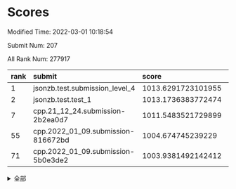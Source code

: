 # Scores

Modified Time: 2022-03-01 10:18:54

Submit Num: 207

All Rank Num: 277917

| rank |               submit               |       score        |       sigma        | pk_num |
| :--- | :--------------------------------- | :----------------- | :----------------- | :----- |
| 1    | jsonzb.test.submission_level_4     | 1013.6291723101955 | 0.8125705116604247 | 5369   |
| 2    | jsonzb.test.test_1                 | 1013.1736383772474 | 0.786644050748778  | 5368   |
| 7    | cpp.21_12_24.submission-2b2ea0d7   | 1011.5483521729899 | 0.7709486682056315 | 5370   |
| 55   | cpp.2022_01_09.submission-816672bd | 1004.674745239229  | 0.7023600559295365 | 5372   |
| 71   | cpp.2022_01_09.submission-5b0e3de2 | 1003.9381492142412 | 0.7036507204218813 | 5368   |


<details>
<summary>全部</summary>

| rank |                 submit                 |       score        |       sigma        | pk_num |
| :--- | :------------------------------------- | :----------------- | :----------------- | :----- |
| 1    | jsonzb.test.submission_level_4         | 1013.6291723101955 | 0.8125705116604247 | 5369   |
| 2    | jsonzb.test.test_1                     | 1013.1736383772474 | 0.786644050748778  | 5368   |
| 3    | gobigger.level_3.submission_level_3_29 | 1012.3492508758724 | 0.7629705846243622 | 5368   |
| 4    | gobigger.level_3.submission_level_3_25 | 1012.0913377420796 | 0.7704397820038057 | 5376   |
| 5    | gobigger.level_3.submission_level_3_43 | 1012.0018190583346 | 0.7848279887469576 | 5368   |
| 6    | gobigger.level_3.submission_level_3_2  | 1011.7058942528255 | 0.7767077683521956 | 5366   |
| 7    | cpp.21_12_24.submission-2b2ea0d7       | 1011.5483521729899 | 0.7709486682056315 | 5370   |
| 8    | gobigger.level_3.submission_level_3_34 | 1011.5252798252628 | 0.7549206489433093 | 5367   |
| 9    | gobigger.level_3.submission_level_3_15 | 1011.2511954810077 | 0.7710132939710151 | 5369   |
| 10   | gobigger.level_3.submission_level_3_27 | 1011.0600832608667 | 0.7663101547685204 | 5374   |
| 11   | gobigger.level_3.submission_level_3_24 | 1010.9271631025081 | 0.7767397542971776 | 5368   |
| 12   | gobigger.level_3.submission_level_3_13 | 1010.8506653431906 | 0.762773330773882  | 5368   |
| 13   | gobigger.level_3.submission_level_3_1  | 1010.8229657992194 | 0.7518222538754153 | 5373   |
| 14   | gobigger.level_3.submission_level_3_33 | 1010.7675181261619 | 0.7947012213697023 | 5375   |
| 15   | gobigger.level_3.submission_level_3_40 | 1010.7162988338184 | 0.7706418713740221 | 5372   |
| 16   | gobigger.level_3.submission_level_3_10 | 1010.6810781174099 | 0.7521966551345399 | 5372   |
| 17   | gobigger.level_3.submission_level_3_5  | 1010.6392482099061 | 0.7805744216524696 | 5364   |
| 18   | gobigger.level_3.submission_level_3_48 | 1010.6216051050484 | 0.7567540502325371 | 5368   |
| 19   | gobigger.level_3.submission_level_3_28 | 1010.5847953729387 | 0.7838425498655804 | 5364   |
| 20   | gobigger.level_3.submission_level_3_4  | 1010.5692793359156 | 0.7726165277726417 | 5370   |
| 21   | gobigger.level_3.submission_level_3_38 | 1010.4799316106328 | 0.7682635212031929 | 5371   |
| 22   | gobigger.level_3.submission_level_3_12 | 1010.3720770554737 | 0.7551237534563237 | 5365   |
| 23   | gobigger.level_3.submission_level_3_31 | 1010.3681891935386 | 0.7342098407523499 | 5367   |
| 24   | gobigger.level_3.submission_level_3_36 | 1010.3629770230441 | 0.7518322641402793 | 5367   |
| 25   | gobigger.level_3.submission_level_3_42 | 1010.3239610551752 | 0.7726261695740481 | 5372   |
| 26   | gobigger.level_3.submission_level_3_14 | 1010.2672558461848 | 0.7588342639696697 | 5375   |
| 27   | gobigger.level_3.submission_level_3_44 | 1010.1498214294694 | 0.7504379361418382 | 5374   |
| 28   | gobigger.level_3.submission_level_3_23 | 1010.1402747750996 | 0.7491428580893635 | 5372   |
| 29   | gobigger.level_3.submission_level_3_18 | 1010.0278130328085 | 0.7604726310711385 | 5368   |
| 30   | gobigger.level_3.submission_level_3_39 | 1010.0232373064262 | 0.7456887393183802 | 5374   |
| 31   | gobigger.level_3.submission_level_3_7  | 1009.9641899312795 | 0.7865111071075821 | 5372   |
| 32   | gobigger.level_3.submission_level_3_47 | 1009.9158077869306 | 0.752980118853196  | 5369   |
| 33   | gobigger.level_3.submission_level_3_37 | 1009.9145474396671 | 0.7492019973640484 | 5372   |
| 34   | gobigger.level_3.submission_level_3_20 | 1009.8480132414821 | 0.7562174716158696 | 5372   |
| 35   | gobigger.level_3.submission_level_3_16 | 1009.799400555846  | 0.7674651035914811 | 5374   |
| 36   | gobigger.level_3.submission_level_3_6  | 1009.6900213292697 | 0.7580049607508391 | 5366   |
| 37   | gobigger.level_3.submission_level_3_49 | 1009.6301650804493 | 0.7428879735059432 | 5368   |
| 38   | gobigger.level_3.submission_level_3_35 | 1009.522705864995  | 0.75307284014815   | 5372   |
| 39   | gobigger.level_3.submission_level_3_17 | 1009.5121909085891 | 0.7664195865568116 | 5372   |
| 40   | gobigger.level_3.submission_level_3_30 | 1009.4975855219361 | 0.7522721409781512 | 5366   |
| 41   | gobigger.level_3.submission_level_3_0  | 1009.44382285833   | 0.7635497084210832 | 5373   |
| 42   | gobigger.level_3.submission_level_3_22 | 1009.4162224669673 | 0.7699994173457675 | 5364   |
| 43   | gobigger.level_3.submission_level_3_19 | 1009.3896726122034 | 0.7470695085642184 | 5368   |
| 44   | gobigger.level_3.submission_level_3_26 | 1009.3384031010023 | 0.7485566226413576 | 5371   |
| 45   | gobigger.level_3.submission_level_3_32 | 1009.3013168904131 | 0.7403749446783943 | 5367   |
| 46   | gobigger.level_3.submission_level_3_11 | 1009.2100577793257 | 0.775266718711142  | 5368   |
| 47   | gobigger.level_3.submission_level_3_45 | 1009.2031591985397 | 0.7501036716960949 | 5368   |
| 48   | gobigger.level_3.submission_level_3_41 | 1009.0699172341607 | 0.7243845208274736 | 5371   |
| 49   | gobigger.level_3.submission_level_3_46 | 1008.8840579677636 | 0.7557860648128819 | 5371   |
| 50   | gobigger.level_3.submission_level_3_3  | 1008.6552805645648 | 0.7586009136871468 | 5373   |
| 51   | gobigger.level_3.submission_level_3_8  | 1008.6100840191099 | 0.7441030817063603 | 5373   |
| 52   | gobigger.level_3.submission_level_3_21 | 1008.2565304488819 | 0.7472982922915399 | 5367   |
| 53   | gobigger.level_3.submission_level_3_9  | 1008.0443007196683 | 0.7431567807070697 | 5371   |
| 54   | gobigger.level_1.submission_level_1_5  | 1004.8565163762661 | 0.7317843693761024 | 5371   |
| 55   | cpp.2022_01_09.submission-816672bd     | 1004.674745239229  | 0.7023600559295365 | 5372   |
| 56   | gobigger.level_1.submission_level_1_7  | 1004.6157729955655 | 0.7116960406108691 | 5370   |
| 57   | gobigger.level_1.submission_level_1_13 | 1004.5403221725595 | 0.7083010303131906 | 5366   |
| 58   | gobigger.level_1.submission_level_1_36 | 1004.5091354859113 | 0.7180126138936133 | 5373   |
| 59   | gobigger.level_1.submission_level_1_16 | 1004.4756087982437 | 0.7090718005837937 | 5376   |
| 60   | gobigger.level_1.submission_level_1_48 | 1004.4710115670899 | 0.7207805996184786 | 5373   |
| 61   | gobigger.level_1.submission_level_1_39 | 1004.360868495889  | 0.7268105214161118 | 5372   |
| 62   | gobigger.level_1.submission_level_1_49 | 1004.2996953804163 | 0.7337452295664054 | 5368   |
| 63   | gobigger.level_1.submission_level_1_43 | 1004.2980863070914 | 0.7308490274328451 | 5371   |
| 64   | gobigger.level_1.submission_level_1_33 | 1004.2786245256078 | 0.7268303687112635 | 5372   |
| 65   | gobigger.level_1.submission_level_1_8  | 1004.2393170579252 | 0.7098960196456324 | 5375   |
| 66   | gobigger.level_1.submission_level_1_9  | 1004.1133409661143 | 0.7136324845234003 | 5372   |
| 67   | gobigger.level_1.submission_level_1_17 | 1004.0341210526135 | 0.7194830642822505 | 5373   |
| 68   | gobigger.level_1.submission_level_1_47 | 1003.9644043802468 | 0.7064617548846627 | 5371   |
| 69   | gobigger.level_1.submission_level_1_30 | 1003.963109506253  | 0.7207986745822017 | 5370   |
| 70   | gobigger.level_1.submission_level_1_1  | 1003.9463650722507 | 0.7323946653340855 | 5374   |
| 71   | cpp.2022_01_09.submission-5b0e3de2     | 1003.9381492142412 | 0.7036507204218813 | 5368   |
| 72   | gobigger.level_1.submission_level_1_26 | 1003.9207613843163 | 0.7086343083718626 | 5374   |
| 73   | gobigger.level_1.submission_level_1_19 | 1003.8456216121245 | 0.717007869123718  | 5369   |
| 74   | gobigger.level_1.submission_level_1_14 | 1003.723540964298  | 0.7194244607265443 | 5373   |
| 75   | gobigger.level_1.submission_level_1_24 | 1003.6478765292559 | 0.7210895254410227 | 5371   |
| 76   | gobigger.level_1.submission_level_1_22 | 1003.5339665593183 | 0.7105644869712447 | 5367   |
| 77   | gobigger.level_1.submission_level_1_3  | 1003.4857772172653 | 0.7205393142211136 | 5373   |
| 78   | gobigger.level_1.submission_level_1_46 | 1003.472958380303  | 0.709495713416542  | 5371   |
| 79   | gobigger.level_1.submission_level_1_28 | 1003.4393339583866 | 0.7214134993376459 | 5374   |
| 80   | gobigger.level_1.submission_level_1_35 | 1003.4218345722719 | 0.7224031337356376 | 5371   |
| 81   | gobigger.level_1.submission_level_1_41 | 1003.4087778680577 | 0.715962921142521  | 5375   |
| 82   | gobigger.level_1.submission_level_1_37 | 1003.3626217449781 | 0.7211827651774192 | 5374   |
| 83   | gobigger.level_1.submission_level_1_31 | 1003.2104613478467 | 0.7144503650492707 | 5368   |
| 84   | gobigger.level_1.submission_level_1_6  | 1003.2052529294608 | 0.7212900088459191 | 5374   |
| 85   | gobigger.level_1.submission_level_1_44 | 1003.2028738464181 | 0.7162089936252515 | 5373   |
| 86   | gobigger.level_1.submission_level_1_38 | 1003.1705360374583 | 0.7151994118115992 | 5370   |
| 87   | gobigger.level_1.submission_level_1_34 | 1003.1334781416878 | 0.7158959592070181 | 5374   |
| 88   | gobigger.level_1.submission_level_1_20 | 1003.1066852525732 | 0.7181811155378647 | 5371   |
| 89   | gobigger.level_1.submission_level_1_11 | 1003.010827423208  | 0.7134902110423355 | 5371   |
| 90   | gobigger.level_1.submission_level_1_23 | 1002.9458786300667 | 0.7175001844002192 | 5371   |
| 91   | gobigger.level_1.submission_level_1_25 | 1002.8877325648219 | 0.7184574494739218 | 5374   |
| 92   | gobigger.level_1.submission_level_1_0  | 1002.8623213516411 | 0.7032667611290448 | 5372   |
| 93   | gobigger.level_1.submission_level_1_18 | 1002.8580750534431 | 0.7318990851273174 | 5370   |
| 94   | gobigger.level_1.submission_level_1_21 | 1002.7715536020446 | 0.7157226877414918 | 5367   |
| 95   | gobigger.level_1.submission_level_1_32 | 1002.7608677357318 | 0.7211766885194483 | 5367   |
| 96   | gobigger.level_1.submission_level_1_12 | 1002.7397186398032 | 0.7175544316076715 | 5370   |
| 97   | gobigger.level_1.submission_level_1_29 | 1002.6996932707513 | 0.7148458607846363 | 5377   |
| 98   | gobigger.level_1.submission_level_1_42 | 1002.5909525293041 | 0.7271042617056118 | 5374   |
| 99   | gobigger.level_1.submission_level_1_45 | 1002.4593239179778 | 0.7151391721784012 | 5375   |
| 100  | gobigger.level_1.submission_level_1_15 | 1002.305987683405  | 0.7195739127929988 | 5367   |
| 101  | gobigger.level_1.submission_level_1_10 | 1002.2744148688079 | 0.7219352064445743 | 5369   |
| 102  | gobigger.level_1.submission_level_1_27 | 1002.2295310348659 | 0.7153185677927181 | 5377   |
| 103  | gobigger.level_1.submission_level_1_4  | 1002.177969452106  | 0.720470464418645  | 5369   |
| 104  | gobigger.level_1.submission_level_1_2  | 1002.0334629906939 | 0.7171480151230676 | 5372   |
| 105  | gobigger.level_1.submission_level_1_40 | 1001.6086862733027 | 0.7231457984738491 | 5375   |
| 106  | gobigger.random.submission_random_19   | 997.4813559400161  | 0.7269849313355942 | 5374   |
| 107  | gobigger.random.submission_random_40   | 997.3305837606315  | 0.7155365765062001 | 5366   |
| 108  | gobigger.random.submission_random_20   | 997.0356491939139  | 0.7107383365394068 | 5369   |
| 109  | gobigger.random.submission_random_24   | 996.9406852763136  | 0.7027793779604806 | 5373   |
| 110  | gobigger.random.submission_random_38   | 996.726386342046   | 0.7108882437423638 | 5368   |
| 111  | gobigger.random.submission_random_36   | 996.6350343223274  | 0.7214500091655937 | 5369   |
| 112  | gobigger.random.submission_random_5    | 996.628303157273   | 0.7041542419665997 | 5370   |
| 113  | gobigger.random.submission_random_39   | 996.5755260395387  | 0.7086674972221281 | 5374   |
| 114  | gobigger.random.submission_random_30   | 996.5700759830459  | 0.7043008152495802 | 5369   |
| 115  | gobigger.random.submission_random_25   | 996.4125766908791  | 0.7043999582521817 | 5369   |
| 116  | gobigger.random.submission_random_37   | 996.2695366423842  | 0.7050884423166377 | 5373   |
| 117  | gobigger.random.submission_random_33   | 996.2054875608342  | 0.7096586401531498 | 5366   |
| 118  | gobigger.random.submission_random_49   | 996.1274696995404  | 0.6932632613735732 | 5366   |
| 119  | gobigger.random.submission_random_45   | 996.1156046063367  | 0.696127755870945  | 5376   |
| 120  | gobigger.random.submission_random_12   | 996.0734630503174  | 0.6998794593009461 | 5375   |
| 121  | gobigger.random.submission_random_34   | 996.0592394691294  | 0.7160380735990387 | 5369   |
| 122  | gobigger.random.submission_random_1    | 996.0563772517804  | 0.6977393130950384 | 5373   |
| 123  | gobigger.random.submission_random_18   | 996.0537984908464  | 0.7107136832319546 | 5370   |
| 124  | gobigger.random.submission_random_28   | 996.028080202071   | 0.7267507153233059 | 5373   |
| 125  | gobigger.random.submission_random_7    | 996.0254568784515  | 0.7083874355908178 | 5370   |
| 126  | gobigger.random.submission_random_32   | 996.0012478692404  | 0.7088676749810392 | 5373   |
| 127  | gobigger.random.submission_random_0    | 995.9334034648117  | 0.7026332988222349 | 5371   |
| 128  | gobigger.random.submission_random_16   | 995.9333295927211  | 0.7117567209721919 | 5372   |
| 129  | gobigger.random.submission_random_47   | 995.9045738237561  | 0.7206425393153679 | 5368   |
| 130  | gobigger.random.submission_random_41   | 995.8713986701482  | 0.7079980029426091 | 5367   |
| 131  | gobigger.random.submission_random_15   | 995.8483792005692  | 0.7209862514475425 | 5372   |
| 132  | gobigger.random.submission_random_48   | 995.8402492627246  | 0.7111594121068104 | 5369   |
| 133  | gobigger.random.submission_random_27   | 995.8290085599323  | 0.7216831397483148 | 5374   |
| 134  | gobigger.random.submission_random_29   | 995.744399610404   | 0.7102203713326845 | 5370   |
| 135  | gobigger.random.submission_random_26   | 995.7181537653216  | 0.7134588156059338 | 5368   |
| 136  | gobigger.random.submission_random_4    | 995.7169476555434  | 0.7253516817868689 | 5374   |
| 137  | gobigger.random.submission_random_2    | 995.6312419656306  | 0.7253368714409042 | 5375   |
| 138  | gobigger.random.submission_random_43   | 995.557391738708   | 0.7242735065507163 | 5366   |
| 139  | gobigger.random.submission_random_42   | 995.4937003057228  | 0.7325438053577408 | 5374   |
| 140  | gobigger.random.submission_random_11   | 995.4517951821326  | 0.724488499174377  | 5371   |
| 141  | gobigger.random.submission_random_35   | 995.3711046688178  | 0.7132578536402794 | 5370   |
| 142  | gobigger.random.submission_random_10   | 995.3182934618687  | 0.7083727758732457 | 5375   |
| 143  | gobigger.random.submission_random_31   | 995.2437633695376  | 0.7364291509015856 | 5373   |
| 144  | gobigger.random.submission_random_23   | 995.2403173256932  | 0.710818472953876  | 5372   |
| 145  | gobigger.random.submission_random_9    | 995.0511235602899  | 0.7158907930574079 | 5367   |
| 146  | gobigger.random.submission_random_44   | 995.0417518335786  | 0.713521728762424  | 5369   |
| 147  | gobigger.random.submission_random_13   | 995.0254324629898  | 0.7210224897364611 | 5369   |
| 148  | gobigger.random.submission_random_3    | 994.9788900577158  | 0.7164844369466475 | 5373   |
| 149  | gobigger.random.submission_random_17   | 994.9659559812225  | 0.7232429169363727 | 5363   |
| 150  | gobigger.random.submission_random_22   | 994.9025805429893  | 0.7266648290963733 | 5370   |
| 151  | gobigger.random.submission_random_21   | 994.8871565094406  | 0.7172698808311376 | 5373   |
| 152  | gobigger.random.submission_random_8    | 994.6087685704103  | 0.7224917081241505 | 5365   |
| 153  | gobigger.random.submission_random_14   | 994.514371150155   | 0.7161975472586615 | 5361   |
| 154  | gobigger.random.submission_random_6    | 994.253062592574   | 0.7244254867277755 | 5367   |
| 155  | gobigger.level_2.submission_level_2_11 | 994.139718284858   | 0.7219481611133255 | 5373   |
| 156  | gobigger.level_2.submission_level_2_2  | 994.1247381559282  | 0.7276440160180137 | 5369   |
| 157  | gobigger.random.submission_random_46   | 994.0647870264573  | 0.7295348131593175 | 5369   |
| 158  | gobigger.level_2.submission_level_2_37 | 993.9010939386883  | 0.7233897907083565 | 5371   |
| 159  | gobigger.level_2.submission_level_2_6  | 993.6712038315861  | 0.7478866499184985 | 5370   |
| 160  | gobigger.level_2.submission_level_2_3  | 993.6387758541599  | 0.7321579448548114 | 5367   |
| 161  | gobigger.level_2.submission_level_2_20 | 993.4938324862602  | 0.7492705365355646 | 5368   |
| 162  | gobigger.level_2.submission_level_2_22 | 993.3267671103877  | 0.7396722288918269 | 5375   |
| 163  | gobigger.level_2.submission_level_2_5  | 993.2965955419392  | 0.7292310361569869 | 5370   |
| 164  | gobigger.level_2.submission_level_2_42 | 993.1427487052091  | 0.7396299432167583 | 5370   |
| 165  | gobigger.level_2.submission_level_2_40 | 992.8526067657556  | 0.7501640969078904 | 5362   |
| 166  | gobigger.level_2.submission_level_2_43 | 992.7655053548636  | 0.7684008067511799 | 5368   |
| 167  | gobigger.level_2.submission_level_2_44 | 992.7385437122848  | 0.7554758026663475 | 5365   |
| 168  | gobigger.level_2.submission_level_2_48 | 992.734042647263   | 0.7486767904314612 | 5371   |
| 169  | gobigger.level_2.submission_level_2_28 | 992.7321247510714  | 0.7406835992880323 | 5374   |
| 170  | gobigger.level_2.submission_level_2_14 | 992.6100580344081  | 0.7514798609654724 | 5369   |
| 171  | gobigger.level_2.submission_level_2_27 | 992.5558692045346  | 0.7497255912912627 | 5368   |
| 172  | gobigger.level_2.submission_level_2_25 | 992.4737346733366  | 0.7286893335419947 | 5369   |
| 173  | gobigger.level_2.submission_level_2_18 | 992.431606113262   | 0.7406268922444457 | 5369   |
| 174  | gobigger.level_2.submission_level_2_30 | 992.3571469177904  | 0.7554895227168584 | 5373   |
| 175  | gobigger.level_2.submission_level_2_21 | 992.3431847387221  | 0.7462022072256697 | 5361   |
| 176  | gobigger.level_2.submission_level_2_10 | 992.2707313771423  | 0.7260067610446888 | 5367   |
| 177  | gobigger.level_2.submission_level_2_33 | 992.2379859662693  | 0.7516422038249815 | 5368   |
| 178  | gobigger.level_2.submission_level_2_15 | 992.1887496896258  | 0.7416866026636905 | 5373   |
| 179  | gobigger.level_2.submission_level_2_7  | 992.1767247006494  | 0.763124925833376  | 5370   |
| 180  | gobigger.level_2.submission_level_2_4  | 992.0664749149742  | 0.7675450881474373 | 5371   |
| 181  | gobigger.level_2.submission_level_2_8  | 992.0267750612927  | 0.7454293462536696 | 5377   |
| 182  | gobigger.level_2.submission_level_2_38 | 991.9579386419915  | 0.7464486419580472 | 5370   |
| 183  | gobigger.level_2.submission_level_2_31 | 991.9054618910568  | 0.7391790669718601 | 5370   |
| 184  | gobigger.level_2.submission_level_2_34 | 991.7902372471126  | 0.7420869509253725 | 5371   |
| 185  | gobigger.level_2.submission_level_2_17 | 991.7038489885203  | 0.7510764727884699 | 5370   |
| 186  | gobigger.level_2.submission_level_2_46 | 991.6315375026868  | 0.7434207731020581 | 5365   |
| 187  | gobigger.level_2.submission_level_2_41 | 991.6085777496427  | 0.7485226865770996 | 5373   |
| 188  | gobigger.level_2.submission_level_2_35 | 991.5741271462582  | 0.7530828676601463 | 5367   |
| 189  | gobigger.level_2.submission_level_2_39 | 991.5710980681074  | 0.751925225013347  | 5364   |
| 190  | gobigger.level_2.submission_level_2_49 | 991.4834271947279  | 0.7323857308157019 | 5369   |
| 191  | gobigger.level_2.submission_level_2_12 | 991.3848564678799  | 0.7745274189220871 | 5367   |
| 192  | gobigger.level_2.submission_level_2_24 | 991.375778014343   | 0.7408043282995477 | 5370   |
| 193  | gobigger.level_2.submission_level_2_32 | 991.2724953598208  | 0.7675317463712299 | 5368   |
| 194  | gobigger.level_2.submission_level_2_23 | 991.2702325468042  | 0.7467851799814034 | 5372   |
| 195  | gobigger.level_2.submission_level_2_47 | 991.1971065553189  | 0.7481061950186797 | 5371   |
| 196  | gobigger.level_2.submission_level_2_9  | 991.1901476376602  | 0.7327380563536114 | 5373   |
| 197  | gobigger.level_2.submission_level_2_16 | 991.1414070777591  | 0.7458405826374866 | 5372   |
| 198  | gobigger.level_2.submission_level_2_29 | 991.0615253212538  | 0.7954918560819829 | 5367   |
| 199  | gobigger.level_2.submission_level_2_36 | 991.0360483225523  | 0.7583852951751334 | 5368   |
| 200  | gobigger.level_2.submission_level_2_45 | 990.7738946163277  | 0.7675592480143832 | 5375   |
| 201  | gobigger.level_2.submission_level_2_19 | 990.5595544543481  | 0.7598373535046776 | 5368   |
| 202  | gobigger.level_2.submission_level_2_1  | 990.54118652335    | 0.7558150566145454 | 5376   |
| 203  | gobigger.level_2.submission_level_2_26 | 990.0885037281906  | 0.7699322938362028 | 5373   |
| 204  | gobigger.level_2.submission_level_2_0  | 990.0239661975596  | 0.7739830592818487 | 5373   |
| 205  | gobigger.level_2.submission_level_2_13 | 989.2984861770475  | 0.7805204419362968 | 5367   |
| 206  | gobigger.none.submission_none_0        | 977.5935644287508  | 1.3363134018533231 | 5370   |
| 207  | gobigger.none.submission_none_1        | 975.0767919503184  | 1.546851103238109  | 5374   |

</details>